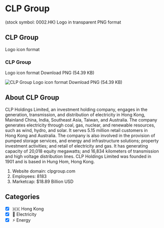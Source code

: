 # CLP Group
 (stock symbol: 0002.HK) Logo in transparent PNG format

## CLP Group
 Logo icon format

### CLP Group
 Logo icon format Download PNG (54.39 KB)

![CLP Group
 Logo icon format Download PNG (54.39 KB)](/img/orig/0002.HK-62eb3466.png)

## About CLP Group


CLP Holdings Limited, an investment holding company, engages in the generation, transmission, and distribution of electricity in Hong Kong, Mainland China, India, Southeast Asia, Taiwan, and Australia. The company generates electricity through coal, gas, nuclear, and renewable resources, such as wind, hydro, and solar. It serves 5.15 million retail customers in Hong Kong and Australia. The company is also involved in the provision of pumped storage services, and energy and infrastructure solutions; property investment activities; and retail of electricity and gas. It has generating capacity of 20,018 equity megawatts; and 16,834 kilometers of transmission and high voltage distribution lines. CLP Holdings Limited was founded in 1901 and is based in Hung Hom, Hong Kong.

1. Website domain: clpgroup.com
2. Employees: 8183
3. Marketcap: $18.89 Billion USD


## Categories
- [x] 🇭🇰 Hong Kong
- [x] 🔋 Electricity
- [x] ⚡ Energy
